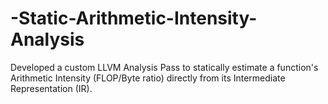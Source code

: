 # -Static-Arithmetic-Intensity-Analysis
 Developed a custom LLVM Analysis Pass to statically estimate a function's Arithmetic Intensity (FLOP/Byte ratio) directly from its Intermediate Representation (IR).
